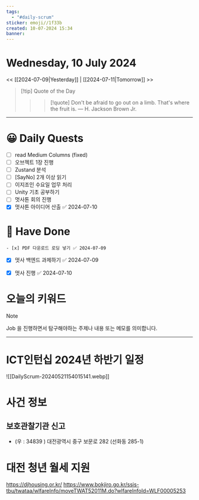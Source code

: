 ```yaml
---
tags:
  - "#daily-scrum"
sticker: emoji//1f33b
created: 10-07-2024 15:34
banner:
---
```

# Wednesday, 10 July 2024
<< [[2024-07-09|Yesterday]] | [[2024-07-11|Tomorrow]] >>

> [!tip] Quote of the Day  
> > > [!quote] Don't be afraid to go out on a limb. That's where the fruit is.
> — H. Jackson Brown Jr.

---

#  😀 Daily Quests
- [ ] read Medium Columns (fixed)
- [ ] 오브젝트 1장 진행
- [ ] Zustand 분석
- [ ] [SayNo] 2개 이상 읽기
- [ ] 이지조인 수요일 업무 처리
- [ ] Unity 기초 공부하기
- [ ] 멋사톤 회의 진행
- [x] 멋사톤 아이디어 산출 ✅ 2024-07-10
# 🙂 Have Done
	- [x] PDF 다운로드 로딩 넣기 ✅ 2024-07-09
- [x] 멋사 백엔드 과제하기 ✅ 2024-07-09
- [x] 멋사 진행 ✅ 2024-07-10



# 오늘의 키워드

> [!NOTE]
> Job 을 진행하면서 탐구해야하는 주제나 내용 또는 메모를 의미합니다.


---
# ICT인턴십 2024년 하반기 일정
![[DailyScrum-20240521154015141.webp]]

# 사건 정보

## 보호관찰기관 신고
- (우 : 34839 ) 대전광역시 중구 보문로 282 (선화동 285-1)


# 대전 청년 월세 지원
https://djhousing.or.kr/
https://www.bokjiro.go.kr/ssis-tbu/twataa/wlfareInfo/moveTWAT52011M.do?wlfareInfoId=WLF00005253